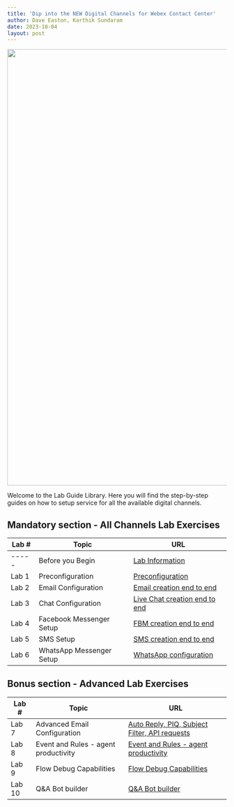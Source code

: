 ```yaml
---
title: 'Dip into the NEW Digital Channels for Webex Contact Center'
author: Dave Easton, Karthik Sundaram
date: 2023-10-04
layout: post
---
```


<img align="middle" src="/digital/assets/images/Admin.jpeg" width="1000" />

Welcome to the Lab Guide Library. Here you will find the step-by-step guides on how to setup service for all the available digital channels.

## Mandatory section - All Channels Lab Exercises

| Lab # | Topic                    | URL                                                       |
| ----- | ------------------------ | --------------------------------------------------------- |
| ----- | Before you Begin         | [Lab Information](/digital/pages/Lab0_Info)               |
| Lab 1 | Preconfiguration         | [Preconfiguration](/digital/pages/Lab1_Preconfiguration)  |
| Lab 2 | Email Configuration      | [Email creation end to end](/digital/pages/Lab2_Email)    |
| Lab 3 | Chat Configuration       | [Live Chat creation end to end](/digital/pages/Lab3_Chat) |
| Lab 4 | Facebook Messenger Setup | [FBM creation end to end](/digital/pages/Lab4_FBM)        |
| Lab 5 | SMS Setup                | [SMS creation end to end](/digital/pages/Lab5_SMS)        |
| Lab 6 | WhatsApp Messenger Setup | [WhatsApp configuration](/digital/pages/Lab6_Whatsapp)    |

## Bonus section - Advanced Lab Exercises

| Lab #  | Topic                                | URL                                                                                    |
| ------ | ------------------------------------ | -------------------------------------------------------------------------------------- |
| Lab 7  | Advanced Email Configuration         | [Auto Reply, PIQ, Subject Filter, API requests](/digital/pages/Lab7_Email_Advanced.md) |
| Lab 8  | Event and Rules - agent productivity | [Event and Rules - agent productivity](/digital/pages/Lab8_AgentProductivity.md)       |
| Lab 9  | Flow Debug Capabilities              | [Flow Debug Capabilities](/digital/pages/Lab9_Troubleshooting.md)                      |
| Lab 10 | Q&A Bot builder                      | [Q&A Bot builder](/digital/pages/Lab10_Bot.md)                                         |
